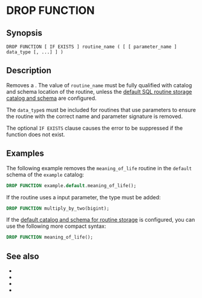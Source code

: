 # DROP FUNCTION

## Synopsis

```text
DROP FUNCTION [ IF EXISTS ] routine_name ( [ [ parameter_name ] data_type [, ...] ] )
```

## Description

Removes a [](routine-catalog). The value of `routine_name`
must be fully qualified with catalog and schema location of the routine, unless
the [default SQL routine storage catalog and
schema](/admin/properties-sql-environment) are configured.

The `data_type`s must be included for routines that use parameters to ensure the
routine with the correct name and parameter signature is removed.

The optional `IF EXISTS` clause causes the error to be suppressed if
the function does not exist.

## Examples

The following example removes the `meaning_of_life` routine in the `default`
schema of the `example` catalog:

```sql
DROP FUNCTION example.default.meaning_of_life();
```

If the routine uses a input parameter, the type must be added:

```sql
DROP FUNCTION multiply_by_two(bigint);
```

If the [default catalog and schema for routine
storage](/admin/properties-sql-environment) is configured, you can use the
following more compact syntax:

```sql
DROP FUNCTION meaning_of_life();
```

## See also

* [](/sql/create-function)
* [](/sql/show-functions)
* [](/routines/introduction)
* [](/admin/properties-sql-environment)

